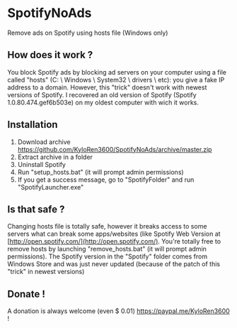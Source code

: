 # SpotifyNoAds

Remove ads on Spotify using hosts file (Windows only)

## How does it work ?

You block Spotify ads by blocking ad servers on your computer using a file called "hosts" (C: \ Windows \ System32 \ drivers \ etc): you give a fake IP address to a domain. However, this "trick" doesn't work with newest versions of Spotify. I recovered an old version of Spotify (Spotify 1.0.80.474.gef6b503e) on my oldest computer with wich it works.

## Installation

1. Download archive https://github.com/KyloRen3600/SpotifyNoAds/archive/master.zip
2. Extract archive in a folder
3. Uninstall Spotify
4. Run "setup_hosts.bat" (it will prompt admin permissions)
5. If you get a success message, go to "SpotifyFolder" and run "SpotifyLauncher.exe"

## Is that safe ?

Changing hosts file is totally safe, however it breaks access to some servers what can break some apps/websites (like Spotify Web Version at [http://open.spotify.com/](http://open.spotify.com/). You're totally free to remove hosts by launching "remove_hosts.bat" (it will prompt admin permissions). The Spotify version in the "Spotify" folder comes from Windows Store and was just never updated (because of the patch of this "trick" in newest versions)

## Donate !

A donation is always welcome (even $ 0.01) https://paypal.me/KyloRen3600 !
